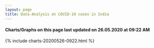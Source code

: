 ```yaml
---
layout: page
title: Data-Analysis on COVID-19 cases in India
---
```

#### Charts/Graphs on this page last updated on 26.05.2020 at 09:22 AM
{% include charts-20200526-0922.html %}